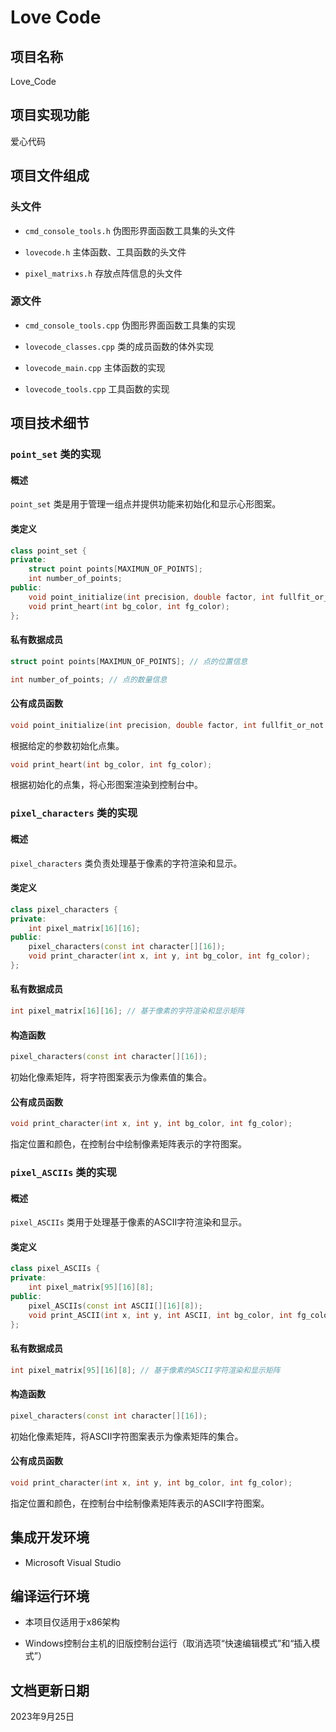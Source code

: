 # Love Code

## 项目名称

Love_Code

## 项目实现功能

爱心代码

## 项目文件组成

### 头文件

* `cmd_console_tools.h`
伪图形界面函数工具集的头文件

* `lovecode.h`
主体函数、工具函数的头文件

* `pixel_matrixs.h`
存放点阵信息的头文件

### 源文件

* `cmd_console_tools.cpp`
伪图形界面函数工具集的实现

* `lovecode_classes.cpp`
类的成员函数的体外实现

* `lovecode_main.cpp`
主体函数的实现

* `lovecode_tools.cpp`
工具函数的实现

## 项目技术细节

### `point_set` 类的实现

#### 概述

`point_set` 类是用于管理一组点并提供功能来初始化和显示心形图案。

#### 类定义

```cpp
class point_set {
private:
    struct point points[MAXIMUN_OF_POINTS];
    int number_of_points;
public:
    void point_initialize(int precision, double factor, int fullfit_or_not = 0);
    void print_heart(int bg_color, int fg_color);
};
```

#### 私有数据成员

```cpp
struct point points[MAXIMUN_OF_POINTS]; // 点的位置信息
```

```cpp
int number_of_points; // 点的数量信息
```

#### 公有成员函数

```cpp
void point_initialize(int precision, double factor, int fullfit_or_not = 0);
```
根据给定的参数初始化点集。

```cpp
void print_heart(int bg_color, int fg_color);
```
根据初始化的点集，将心形图案渲染到控制台中。

### `pixel_characters` 类的实现

#### 概述

`pixel_characters` 类负责处理基于像素的字符渲染和显示。

#### 类定义

```cpp
class pixel_characters {
private:
    int pixel_matrix[16][16];
public:
    pixel_characters(const int character[][16]);
    void print_character(int x, int y, int bg_color, int fg_color);
};
```

#### 私有数据成员

```cpp
int pixel_matrix[16][16]; // 基于像素的字符渲染和显示矩阵
```

#### 构造函数

```cpp
pixel_characters(const int character[][16]);
```
初始化像素矩阵，将字符图案表示为像素值的集合。

#### 公有成员函数

```cpp
void print_character(int x, int y, int bg_color, int fg_color);
```
指定位置和颜色，在控制台中绘制像素矩阵表示的字符图案。

### `pixel_ASCIIs` 类的实现

#### 概述

`pixel_ASCIIs` 类用于处理基于像素的ASCII字符渲染和显示。

#### 类定义

```cpp
class pixel_ASCIIs {
private:
    int pixel_matrix[95][16][8];
public:
    pixel_ASCIIs(const int ASCII[][16][8]);
    void print_ASCII(int x, int y, int ASCII, int bg_color, int fg_color);
};
```

#### 私有数据成员

```cpp
int pixel_matrix[95][16][8]; // 基于像素的ASCII字符渲染和显示矩阵
```

#### 构造函数

```cpp
pixel_characters(const int character[][16]);
```
初始化像素矩阵，将ASCII字符图案表示为像素矩阵的集合。

#### 公有成员函数

```cpp
void print_character(int x, int y, int bg_color, int fg_color);
```
指定位置和颜色，在控制台中绘制像素矩阵表示的ASCII字符图案。

## 集成开发环境

* Microsoft Visual Studio

## 编译运行环境

* 本项目仅适用于x86架构

* Windows控制台主机的旧版控制台运行（取消选项“快速编辑模式”和“插入模式”）

## 文档更新日期

2023年9月25日